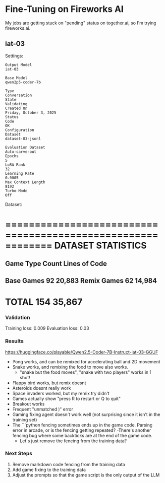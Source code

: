 # Fine-Tuning on Fireworks AI

My jobs are getting stuck on "pending" status on together.ai, so I'm trying fireworks.ai.

## iat-03

Settings:

```
Output Model
iat-03

Base Model
qwen2p5-coder-7b

Type
Conversation
State
Validating
Created On
Friday, October 3, 2025
Status
Code
OK
Configuration
Dataset
dataset-03-jsonl

Evaluation Dataset
Auto-carve-out
Epochs
5
LoRA Rank
32
Learning Rate
0.0005
Max Context Length
8192
Turbo Mode
Off
```

Dataset:

============================================================
DATASET STATISTICS
============================================================
Game Type            Count           Lines of Code
------------------------------------------------------------
Base Games           92              20,883
Remix Games          62              14,984
------------------------------------------------------------
TOTAL                154             35,867
============================================================


### Validation

Training loss: 0.009
Evaluation loss: 0.03

### Results

https://huggingface.co/playable/Qwen2.5-Coder-7B-Instruct-iat-03-GGUF

- Pong works, and can be remixed for accelerating ball and 2D movement
- Snake works, and remixing the food to move also works.
    - "snake but the food moves", "snake with two players" works in 1 shot!
- Flappy bird works, but remix doesnt
- Asteroids doesnt really work
- Space invaders worked, but my remix try didn't
- Games actually show "press R to restart or Q to quit"
- Breakout works
- Frequent "unmatched )" error
- Gaming fixing agent doesn't work well (not surprising since it isn't in the training set) 
- The \`\`\`python fencing sometimes ends up in the game code. Parsing error in arcade, or is the fencing getting repeated?
    -There's another fencing bug where some backticks are at the end of the game code.
    - Let's just remove the fencing from the training data?



### Next Steps

1. Remove markdown code fencing from the training data
1. Add game fixing to the training data
1. Adjust the prompts so that the game script is the only output of the LLM